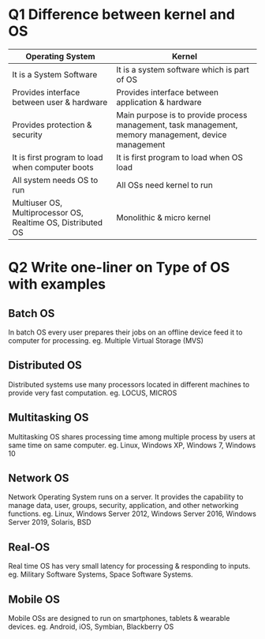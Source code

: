 # Q1 Difference between kernel and OS 

| Operating System                                             | Kernel                                                                                               |
| ------------------------------------------------------------ | ---------------------------------------------------------------------------------------------------- |
| It is a System Software                                      | It is a system software which is part of OS                                                          |
| Provides interface between user & hardware                   | Provides interface between application & hardware                                                    |
| Provides protection & security                               | Main purpose is to provide process management, task management, memory management, device management |
| It is first program to load when computer boots              | It is first program to load when OS load                                                             |
| All system needs OS to run                                   | All OSs need kernel to run                                                                           |
| Multiuser OS, Multiprocessor OS, Realtime OS, Distributed OS | Monolithic & micro kernel                                                                            |

# Q2 Write one-liner on Type of OS with examples

## Batch OS
In batch OS every user prepares their jobs on an offline device feed it to computer for processing.
eg. Multiple Virtual Storage (MVS)

## Distributed OS
Distributed systems use many processors located in different machines to provide very fast computation.
eg. LOCUS, MICROS

## Multitasking OS
Multitasking OS shares processing time among multiple process by users at same time on same computer.
eg. Linux, Windows XP, Windows 7, Windows 10

## Network OS
Network Operating System runs on a server. It provides the capability to manage data, user, groups, security, application, and other networking functions.
eg. Linux, Windows Server 2012, Windows Server 2016, Windows Server 2019, Solaris, BSD

## Real-OS
Real time OS has very small latency for processing & responding to inputs.
eg. Military Software Systems, Space Software Systems.

## Mobile OS
Mobile OSs are designed to run on smartphones, tablets & wearable devices.
eg. Android, iOS, Symbian, Blackberry OS
